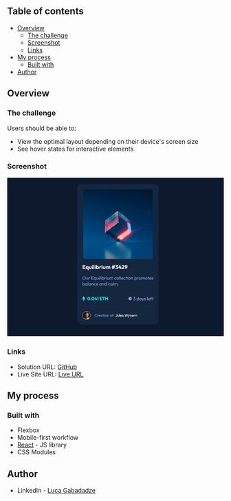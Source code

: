 ## Table of contents

- [Overview](#overview)
  - [The challenge](#the-challenge)
  - [Screenshot](#screenshot)
  - [Links](#links)
- [My process](#my-process)
  - [Built with](#built-with)
- [Author](#author)


## Overview

### The challenge

Users should be able to:

- View the optimal layout depending on their device's screen size
- See hover states for interactive elements

### Screenshot

![Screenshot](./src/images/screenshot.png)

### Links

- Solution URL: [GitHub](https://github.com/gabadadzeluca/nft-preview-card-component-React)
- Live Site URL: [Live URL]()

## My process

### Built with

- Flexbox
- Mobile-first workflow
- [React](https://reactjs.org/) - JS library
- CSS Modules


## Author

- LinkedIn - [Luca Gabadadze](https://www.linkedin.com/in/luca-gabadadze-6068b324a/)
